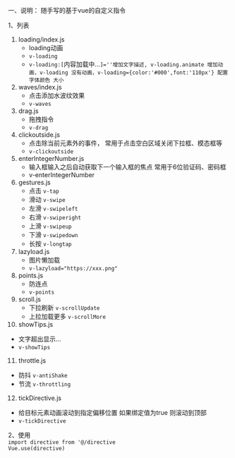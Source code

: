 一、说明：
随手写的基于vue的自定义指令

1、列表 
1. loading/index.js   
   * loading动画 
   * `v-loading`
   * `v-loading:[`内容加载中...`]=''增加文字描述, v-loading.animate 增加动画，v-loading 没有动画，v-loading={color:'#000',font:'110px'} 配置字体颜色 大小 `
2. waves/index.js   
   * 点击添加水波纹效果
   * `v-waves`
3. drag.js   
   * 拖拽指令
   * `v-drag`
4. clickoutside.js   
   * 点击除当前元素外的事件， 常用于点击空白区域关闭下拉框、模态框等
   * `v-clickoutside`
5. enterIntegerNumber.js   
   * 输入框输入之后自动获取下一个输入框的焦点 常用于6位验证码、密码框
   * v-enterIntegerNumber
6. gestures.js   
   * 点击 `v-tap`
   * 滑动 `v-swipe`
   * 左滑 `v-swipeleft`
   * 右滑 `v-swiperight`
   * 上滑 `v-swipeup`
   * 下滑 `v-swipedown`
   * 长按 `v-longtap`
7. lazyload.js   
   * 图片懒加载
   * `v-lazyload="https://xxx.png"`
8. points.js   
   * 防连点
   * `v-points`
9. scroll.js   
   * 下拉刷新 `v-scrollUpdate`
   * 上拉加载更多 `v-scrollMore`
10. showTips.js   
   * 文字超出显示...
   * `v-showTips`
11. throttle.js   
   * 防抖 `v-antiShake`
   * 节流 `v-throttling`
12. tickDirective.js   
   * 给目标元素动画滚动到指定偏移位置 如果绑定值为true 则滚动到顶部
   * `v-tickDirective`



2、使用  
`import directive from '@/directive`   
`Vue.use(directive)`   

